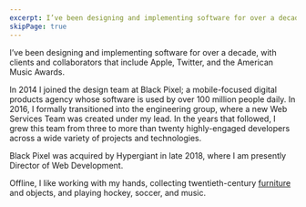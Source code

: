 ```yaml
---
excerpt: I’ve been designing and implementing software for over a decade, with clients and collaborators that include Apple, Twitter, and the American Music Awards.
skipPage: true
---
```


I’ve been designing and implementing software for over a decade, with clients and collaborators that include Apple, Twitter, and the American Music Awards.

In 2014 I joined the design team at Black Pixel; a mobile-focused digital products agency whose software is used by over 100 million people daily. In 2016, I formally transitioned into the engineering group, where a new Web Services Team was created under my lead. In the years that followed, I grew this team from three to more than twenty highly-engaged developers across a wide variety of projects and technologies.

Black Pixel was acquired by Hypergiant in late 2018, where I am presently Director of Web Development.

Offline, I like <Link to="/projects/garage">working with my hands</Link>, collecting twentieth-century [furniture](https://twitter.com/bradcerasani/status/1214300670901141504) and objects, and playing hockey, soccer, and <Link to="/projects/hoist">music</Link>.
